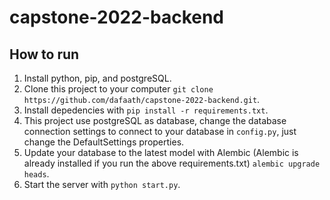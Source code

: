 # capstone-2022-backend

## How to run
1. Install python, pip, and postgreSQL.
2. Clone this project to your computer `git clone https://github.com/dafaath/capstone-2022-backend.git`.
3. Install depedencies with `pip install -r requirements.txt`.
4. This project use postgreSQL as database, change the database connection settings to connect to your database in `config.py`, just change the DefaultSettings properties.
5. Update your database to the latest model with Alembic (Alembic is already installed if you run the above requirements.txt) `alembic upgrade heads`.
6. Start the server with `python start.py`.
